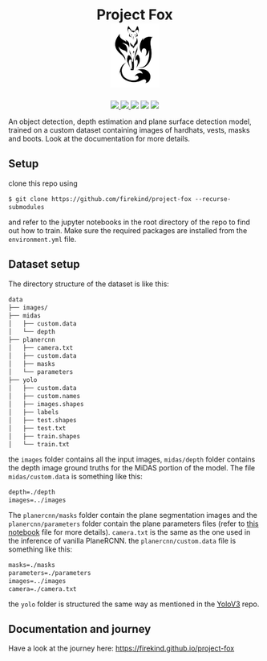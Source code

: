 <div align="center">
    <h1>
        Project Fox <br/>
        <img src="res/fox.png">
    </h1>
</div>

<p align="center">
    <a href="https://firekind.github.io/project-fox">
        <img src="https://img.shields.io/website-up-down-green-red/http/firekind.github.io/project-fox"/>
    </a>
    <a href="https://github.com/firekind/project-fox/graphs/contributors" alt="Contributors">
        <img src="https://img.shields.io/github/contributors/firekind/project-fox" />
    </a>
    <img src="https://img.shields.io/badge/maintainer-firekind-red"/>
    <img src="https://img.shields.io/github/languages/top/firekind/project-fox" />
    <img src="https://img.shields.io/github/languages/count/firekind/project-fox">
</p>

An object detection, depth estimation and plane surface detection model, trained on a custom dataset containing images of hardhats, vests, masks and boots. Look at the documentation for more details.

## Setup

clone this repo using

```
$ git clone https://github.com/firekind/project-fox --recurse-submodules
```

and refer to the jupyter notebooks in the root directory of the repo to find out how to train. Make sure the required packages are installed from the `environment.yml` file.

## Dataset setup

The directory structure of the dataset is like this:

```
data
├── images/
├── midas
│   ├── custom.data
│   └── depth
├── planercnn
│   ├── camera.txt
│   ├── custom.data
│   ├── masks
│   └── parameters
├── yolo
│   ├── custom.data
│   ├── custom.names
│   ├── images.shapes
│   ├── labels
│   ├── test.shapes
│   ├── test.txt
│   ├── train.shapes
│   └── train.txt

```

the `images` folder contains all the input images, `midas/depth` folder contains the depth image ground truths for the MiDAS portion of the model. The file `midas/custom.data` is something like this:

```
depth=./depth
images=../images
```

The `planercnn/masks` folder contain the plane segmentation images and the `planercnn/parameters` folder contain the plane parameters files (refer to [this notebook](./test/planercnn-dataset-generation.ipynb) file for more details). `camera.txt` is the same as the one used in the inference of vanilla PlaneRCNN. the `planercnn/custom.data` file is something like this:

```
masks=./masks
parameters=./parameters
images=../images
camera=./camera.txt
```

the `yolo` folder is structured the same way as mentioned in the [YoloV3](https://github.com/ultralytics/yolov3) repo.

## Documentation and journey
Have a look at the journey here: https://firekind.github.io/project-fox
